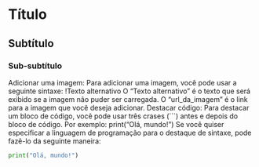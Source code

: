 # Título
## Subtítulo
### Sub-subtítulo
Adicionar uma imagem: Para adicionar uma imagem, você pode usar a seguinte sintaxe:
!Texto alternativo
O “Texto alternativo” é o texto que será exibido se a imagem não puder ser carregada. O “url_da_imagem” é o link para a imagem que você deseja adicionar.
Destacar código: Para destacar um bloco de código, você pode usar três crases (```) antes e depois do bloco de código. Por exemplo:
print(“Olá, mundo!”)
Se você quiser especificar a linguagem de programação para o destaque de sintaxe, pode fazê-lo da seguinte maneira:
```python
print("Olá, mundo!")

